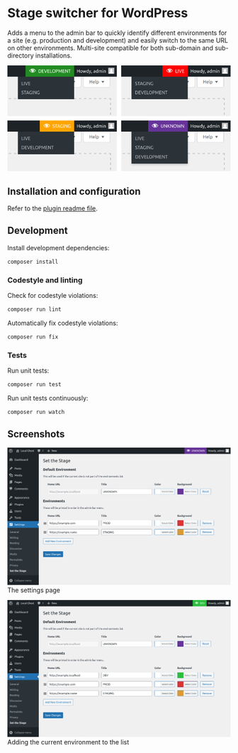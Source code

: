 # Stage switcher for WordPress

Adds a menu to the admin bar to quickly identify different environments for a site (e.g. production and development) and easily switch to the same URL on other environments. Multi-site compatible for both sub-domain and sub-directory installations.

![The plugin in action](screenshots/screenshot-1.png)

## Installation and configuration
Refer to the [plugin readme file](readme.txt).

## Development
Install development dependencies:
```sh
composer install
```

### Codestyle and linting
Check for codestyle violations:
```sh
composer run lint
```

Automatically fix codestyle violations:
```sh
composer run fix
```
### Tests
Run unit tests:
```sh
composer run test
```

Run unit tests continuously:
```sh
composer run watch
```

## Screenshots

![The settings page](screenshots/screenshot-2.png)
The settings page

![The settings page](screenshots/screenshot-3.png)
Adding the current environment to the list
